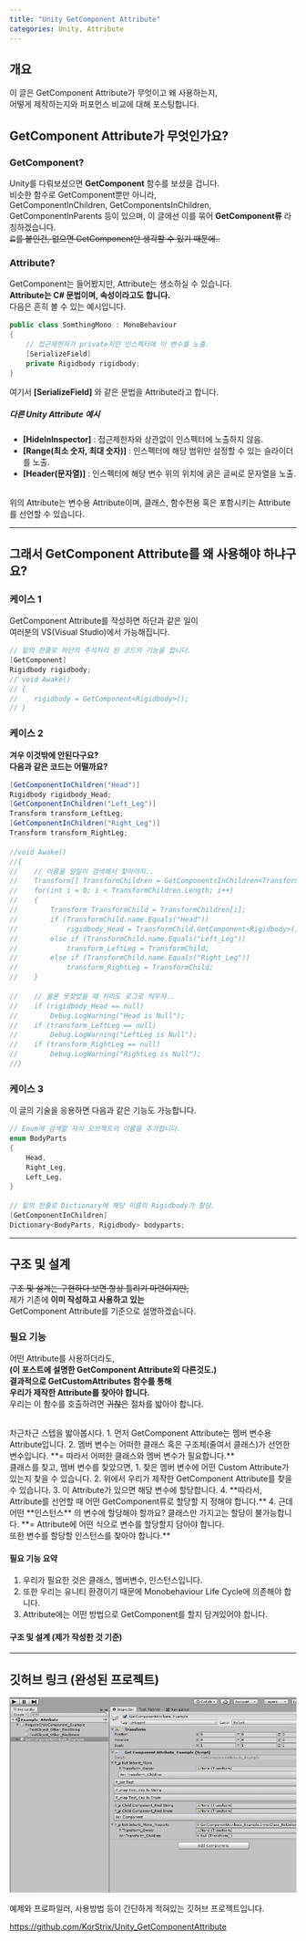 ```yaml
---
title: "Unity GetComponent Attribute"
categories: Unity, Attribute
---
```


## 개요
이 글은 GetComponent Attribute가 무엇이고 왜 사용하는지,<br>
어떻게 제작하는지와 퍼포먼스 비교에 대해 포스팅합니다.

## GetComponent Attribute가 무엇인가요?
### GetComponent?
Unity를 다뤄보셨으면 **GetComponent** 함수를 보셨을 겁니다.<br>
비슷한 함수로 GetComponent뿐만 아니라,<br>
 GetComponentInChildren, GetComponentsInChildren,<br>
GetComponentInParents 등이 있으며, 이 글에선 이를 묶어 **GetComponent류** 라 칭하겠습니다.
<br>
~~`류`를 붙인건, 없으면 GetComponent만 생각할 수 있기 때문에..~~
<br>
### Attribute?
GetComponent는 들어봤지만, Attribute는 생소하실 수 있습니다.<br>
**Attribute는 C# 문법이며, 속성이라고도 합니다.**<br>
다음은 흔히 볼 수 있는 예시입니다.

```csharp
public class SomthingMono : MonoBehaviour
{
    // 접근제한자가 private지만 인스펙터에 이 변수를 노출.
    [SerializeField]
    private Rigidbody rigidbody;
}
```

여기서 **[SerializeField]** 와 같은 문법을 Attribute라고 합니다. <br>

##### 다른 Unity Attribute 예시
- **[HideInInspector]** : 접근제한자와 상관없이 인스펙터에 노출하지 않음.
- **[Range(최소 숫자, 최대 숫자)]** : 인스펙터에 해당 범위만 설정할 수 있는 슬라이더를 노출.
- **[Header(문자열)]** : 인스펙터에 해당 변수 위의 위치에 굵은 글씨로 문자열을 노출.

<br>
위의 Attribute는 변수용 Attribute이며, 클래스, 함수전용 혹은 포함시키는 Attribute를 선언할 수 있습니다.

---
## 그래서 GetComponent Attribute를 왜 사용해야 하냐구요?
### 케이스 1
GetComponent Attribute를 작성하면 하단과 같은 일이<br>
여러분의 VS(Visual Studio)에서 가능해집니다.
```csharp
// 밑의 한줄로 하단의 주석처리 된 코드의 기능을 합니다.
[GetComponent]
Rigidbody rigidbody;
// void Awake()
// {
//    rigidbody = GetComponent<Rigidbody>();
// }
```

### 케이스 2
**겨우 이것밖에 안된다구요?** <br>
**다음과 같은 코드는 어떨까요?**
```csharp
[GetComponentInChildren("Head")]
Rigidbody rigidbody_Head;
[GetComponentInChildren("Left_Leg")]
Transform transform_LeftLeg;
[GetComponentInChildren("Right_Leg")]
Transform transform_RightLeg;

//void Awake()
//{
//    // 이름을 일일이 검색해서 찾아야지..
//    Transform[] TransformChildren = GetComponentsInChildren<Transform>();
//    for(int i = 0; i < TransformChildren.Length; i++)
//    {
//        Transform TransformChild = TransformChildren[i];
//        if (TransformChild.name.Equals("Head"))
//            rigidbody_Head = TransformChild.GetComponent<Rigidbody>();
//        else if (TransformChild.name.Equals("Left_Leg"))
//            transform_LeftLeg = TransformChild;
//        else if (TransformChild.name.Equals("Right_Leg"))
//            transform_RightLeg = TransformChild;
//    }

//    // 물론 못찾았을 때 처리도 로그로 띄우자..
//    if (rigidbody_Head == null)
//        Debug.LogWarning("Head is Null");
//    if (transform_LeftLeg == null)
//        Debug.LogWarning("LeftLeg is Null");
//    if (transform_RightLeg == null)
//        Debug.LogWarning("RightLeg is Null");
//}
```

### 케이스 3
이 글의 기술을 응용하면 다음과 같은 기능도 가능합니다.
```csharp
// Enum에 검색할 자식 오브젝트의 이름을 추가합니다.
enum BodyParts
{
    Head,
    Right_Leg,
    Left_Leg,
}

// 밑의 한줄로 Dictionary에 해당 이름의 Rigidbody가 할당.
[GetComponentInChildren]
Dictionary<BodyParts, Rigidbody> bodyparts;
```

---
## 구조 및 설계
~~구조 및 설계는 구현하다 보면 항상 틀리기 마련이지만,~~ <br>
제가 기존에 **이미 작성하고 사용하고 있는**<br>
GetComponent Attribute를 기준으로 설명하겠습니다.

### 필요 기능
어떤 Attribute를 사용하더라도, <br>
**(이 포스트에 설명한 GetComponent Attribute외 다른것도.)**<br>
**결과적으로 GetCustomAttributes 함수를 통해<br>
 우리가 제작한 Attribute를 찾아야 합니다.**<br>
우리는 이 함수를 호출하려면 ~~귀찮은~~ 절차를 밟아야 합니다.

<br>
차근차근 스텝을 밟아봅시다.
1. 먼저 GetComponent Attribute는 멤버 변수용 Attribute입니다.
2. 멤버 변수는 어떠한 클래스 혹은 구조체(줄여서 클래스)가 선언한 변수입니다.
**= 따라서 어떠한 클래스와 멤버 변수가 필요합니다.**

<br>
클래스를 찾고, 멤버 변수를 찾았으면,
1. 찾은 멤버 변수에 어떤 Custom Attribute가 있는지 찾을 수 있습니다.
2. 위에서 우리가 제작한 GetComponent Attribute를 찾을 수 있습니다.
3. 이 Attribute가 있으면 해당 변수에 할당합니다.
4. **따라서, Attribute를 선언할 때 어떤 GetComponent류로 할당할 지 정해야 합니다.**
4. 근데 어떤 **인스턴스** 의 변수에 할당해야 할까요? 클래스만 가지고는 할당이 불가능합니다.
**= Attribute에 어떤 식으로 변수를 할당할지 담아야 합니다. <br>
또한 변수를 할당할 인스턴스를 찾아야 합니다.**

<br>

#### 필요 기능 요약
1. 우리가 필요한 것은 클래스, 멤버변수, 인스턴스입니다.
2. 또한 우리는 유니티 환경이기 때문에 Monobehaviour Life Cycle에 의존해야 합니다.
3. Attribute에는 어떤 방법으로 GetComponent를 할지 담겨있어야 합니다.

#### 구조 및 설계 (제가 작성한 것 기준)

---
## 깃허브 링크 (완성된 프로젝트)
![](https://github.com/KorStrix/Unity_GetComponentAttribute/raw/master/Images_ForGhithub/Preview.gif?raw=true)

예제와 프로파일러, 사용방법 등이 간단하게 적혀있는 깃허브 프로젝트입니다.

https://github.com/KorStrix/Unity_GetComponentAttribute
